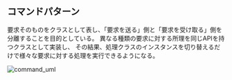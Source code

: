 ## コマンドパターン
要求そのものをクラスとして表し、「要求を送る」側と「要求を受け取る」側を分離することを目的としている。
異なる種類の要求に対する所理を同じAPIを持つクラスとして実装し、
その結果、処理クラスのインスタンスを切り替えるだけで様々な要求に対する処理を実行できるようになる。

![command_uml](https://user-images.githubusercontent.com/20272076/79065306-4cbf0500-7cea-11ea-97e2-e913bce8d516.png)